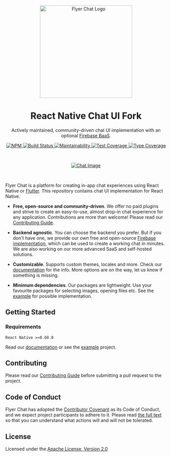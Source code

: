 <br>

<p align="center">
  <a href="https://flyer.chat">
    <img src="https://flyer.chat/assets/logo-dark.svg" width="288px" alt="Flyer Chat Logo" />
  </a>
</p>

<h1 align="center">React Native Chat UI Fork</h1>

<p align="center">
  Actively maintained, community-driven chat UI implementation with an optional <a href="https://github.com/flyerhq/react-native-firebase-chat-core">Firebase BaaS</a>.
</p>

<p align="center">
  <a href="https://www.npmjs.com/package/@flyerhq/react-native-chat-ui">
    <img alt="NPM" src="https://img.shields.io/npm/v/@flyerhq/react-native-chat-ui" />
  </a>
  <a href="https://github.com/flyerhq/react-native-chat-ui/actions?query=workflow%3Abuild">
    <img alt="Build Status" src="https://github.com/flyerhq/react-native-chat-ui/workflows/build/badge.svg" />
  </a>
  <a href="https://codeclimate.com/github/flyerhq/react-native-chat-ui/maintainability">
    <img alt="Maintainability" src="https://api.codeclimate.com/v1/badges/6913931b6ad4f98d7a57/maintainability" />
  </a>
  <a href="https://codeclimate.com/github/flyerhq/react-native-chat-ui/test_coverage">
    <img alt="Test Coverage" src="https://api.codeclimate.com/v1/badges/6913931b6ad4f98d7a57/test_coverage" />
  </a>
  <a href="https://github.com/plantain-00/type-coverage">
    <img alt="Type Coverage" src="https://img.shields.io/badge/dynamic/json.svg?label=type-coverage&suffix=%&query=$.typeCoverage.is&uri=https%3A%2F%2Fraw.githubusercontent.com%2Fflyerhq%2Freact-native-chat-ui%2Fmain%2Fpackage.json" />
  </a>
</p>

<br>

<p align="center">
  <a href="https://flyer.chat">
    <img alt="Chat Image" src="https://user-images.githubusercontent.com/14123304/121787953-a6121500-cbc9-11eb-83ff-db0435d2cd57.png" />
  </a>
</p>

<br>

Flyer Chat is a platform for creating in-app chat experiences using React Native or [Flutter](https://github.com/flyerhq/flutter_chat_ui). This repository contains chat UI implementation for React Native.

* **Free, open-source and community-driven**. We offer no paid plugins and strive to create an easy-to-use, almost drop-in chat experience for any application. Contributions are more than welcome! Please read our [Contributing Guide](CONTRIBUTING.md).

* **Backend agnostic**. You can choose the backend you prefer. But if you don't have one, we provide our own free and open-source [Firebase implementation](https://github.com/flyerhq/react-native-firebase-chat-core), which can be used to create a working chat in minutes. We are also working on our more advanced SaaS and self-hosted solutions.

* **Customizable**. Supports custom themes, locales and more. Check our [documentation](https://docs.flyer.chat/react-native/chat-ui) for the info. More options are on the way, let us know if something is missing.

* **Minimum dependencies**. Our packages are lightweight. Use your favourite packages for selecting images, opening files etc. See the [example](https://github.com/flyerhq/react-native-chat-ui/blob/main/example/src/App.tsx) for possible implementation.

## Getting Started

### Requirements

`React Native >=0.60.0`

Read our [documentation](https://docs.flyer.chat/react-native/chat-ui) or see the [example](https://github.com/flyerhq/react-native-chat-ui/tree/main/example) project.

## Contributing

Please read our [Contributing Guide](CONTRIBUTING.md) before submitting a pull request to the project.

## Code of Conduct

Flyer Chat has adopted the [Contributor Covenant](https://www.contributor-covenant.org) as its Code of Conduct, and we expect project participants to adhere to it. Please read [the full text](CODE_OF_CONDUCT.md) so that you can understand what actions will and will not be tolerated.

## License

Licensed under the [Apache License, Version 2.0](LICENSE)
